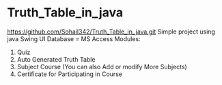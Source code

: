 # Truth_Table_in_java

https://github.com/Sohail342/Truth_Table_in_java.git
Simple project using java Swing UI 
Database = MS Access 
Modules:
1. Quiz
2. Auto Generated Truth Table
3. Subject Course (You can also Add or modify More Subjects)
4. Certificate for Participating in Course
   
   
